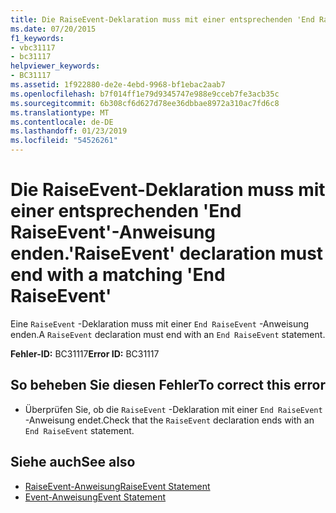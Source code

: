 ```yaml
---
title: Die RaiseEvent-Deklaration muss mit einer entsprechenden 'End RaiseEvent'-Anweisung enden.
ms.date: 07/20/2015
f1_keywords:
- vbc31117
- bc31117
helpviewer_keywords:
- BC31117
ms.assetid: 1f922880-de2e-4ebd-9968-bf1ebac2aab7
ms.openlocfilehash: b7f014ff1e79d9345747e988e9cceb7fe3acb35c
ms.sourcegitcommit: 6b308cf6d627d78ee36dbbae8972a310ac7fd6c8
ms.translationtype: MT
ms.contentlocale: de-DE
ms.lasthandoff: 01/23/2019
ms.locfileid: "54526261"
---
```

# <a name="raiseevent-declaration-must-end-with-a-matching-end-raiseevent"></a><span data-ttu-id="44dde-102">Die RaiseEvent-Deklaration muss mit einer entsprechenden 'End RaiseEvent'-Anweisung enden.</span><span class="sxs-lookup"><span data-stu-id="44dde-102">'RaiseEvent' declaration must end with a matching 'End RaiseEvent'</span></span>
<span data-ttu-id="44dde-103">Eine `RaiseEvent` -Deklaration muss mit einer `End RaiseEvent` -Anweisung enden.</span><span class="sxs-lookup"><span data-stu-id="44dde-103">A `RaiseEvent` declaration must end with an `End RaiseEvent` statement.</span></span>  
  
 <span data-ttu-id="44dde-104">**Fehler-ID:** BC31117</span><span class="sxs-lookup"><span data-stu-id="44dde-104">**Error ID:** BC31117</span></span>  
  
## <a name="to-correct-this-error"></a><span data-ttu-id="44dde-105">So beheben Sie diesen Fehler</span><span class="sxs-lookup"><span data-stu-id="44dde-105">To correct this error</span></span>  
  
-   <span data-ttu-id="44dde-106">Überprüfen Sie, ob die `RaiseEvent` -Deklaration mit einer `End RaiseEvent` -Anweisung endet.</span><span class="sxs-lookup"><span data-stu-id="44dde-106">Check that the `RaiseEvent` declaration ends with an `End RaiseEvent` statement.</span></span>  
  
## <a name="see-also"></a><span data-ttu-id="44dde-107">Siehe auch</span><span class="sxs-lookup"><span data-stu-id="44dde-107">See also</span></span>
- [<span data-ttu-id="44dde-108">RaiseEvent-Anweisung</span><span class="sxs-lookup"><span data-stu-id="44dde-108">RaiseEvent Statement</span></span>](../../visual-basic/language-reference/statements/raiseevent-statement.md)
- [<span data-ttu-id="44dde-109">Event-Anweisung</span><span class="sxs-lookup"><span data-stu-id="44dde-109">Event Statement</span></span>](../../visual-basic/language-reference/statements/event-statement.md)

